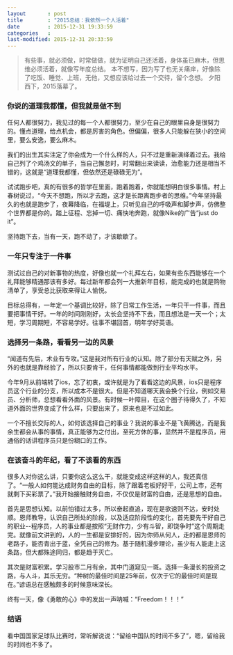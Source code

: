 ```yaml
---
layout       : post
title        : "2015总结：我依然一个人活着"
date         : 2015-12-31 19:33:59
categories   :
last-modified: 2015-12-31 20:33:59
---
```


>有些事，就必须做，时常做做，就为证明自己还活着，身体虽已麻木，但思维必须活着，就像写年度总结。
本不想写，因为写了也无关痛痒，好像除了吃饭、睡觉、上班，无他，又想应该给过去一个交待，留个念想。
夕阳西下，2015落幕了。

### 你说的道理我都懂，但我就是做不到

任何人都很努力，我见过的每一个人都很努力，至少在自己的眼里自身是很努力的。懂点道理，给点机会，都是厉害的角色。但偏偏，很多人只能躲在狭小的空间里，要么安逸，要么麻木。

我们的出生其实注定了你会成为一个什么样的人，只不过是重新演绎着过去。我给自己列了个鸡汤文的单子，当自己懈怠时，时常翻出来读读，治愈能力还是相当不错的，这就是“道理我都懂，但依然还是碌碌无为”。

试试跑步吧，真的有很多的哲学在里面，跑着跑着，你就能想明白很多事情。村上春树说过，“今天不想跑，所以才去跑，这才是长距离跑步者的思维。”今年坚持最久的也就是跑步了，夜幕降临，在福堤上，只听见自己的呼吸声和脚步声，仿佛整个世界都是你的。踏上征程、忘掉一切、痛快地奔跑，就像Nike的广告“just do it”。

坚持跑下去，当有一天，跑不动了，才该歇歇了。


### 一年只专注于一件事

测试过自己的对新事物的热度，好像也就一个礼拜左右，如果有些东西能够在一个礼拜能够精通那该有多好。每过新年都会列一大推新年目标，能完成的也就是购物清单了，享受总比获取来得让人愉悦。

目标总得有，一年定一个基调比较好，除了日常工作生活，一年只干一件事，而且要把事情干好。一年的时间刚刚好，太长会坚持不下去，而且想法是一天一个；太短，学习周期短，不容易学好。往事不堪回首，明年学好英语。


### 选择另一条路，看看另一边的风景

“闻道有先后，术业有专攻。”这是我对所有行业的认知。除了部分有天赋之外，另外的也就是靠经验了，所以只要肯干，任何事情都能做到行业平均水平。

今年9月从前端转了ios，忘了初衷，或许就是为了看看这边的风景，ios只是程序员这个行业的分支，所以成本不是很大。但是不知道哪天我会换个行业，例如交易员、分析师，总想看看外面的风景。有时候一叶障目，在这个圈子待得久了，不知道外面的世界变成了什么样，只要出来了，原来也是不过如此。

一个不擅长交际的人，如何该选择自己的事业？我说的事业不是飞黄腾达，而是我余生都会从事的事情，真正能够为之付出，至死方休的事，显然并不是程序员，用通俗的话讲程序员只是份糊口的工作。


### 在该奋斗的年纪，看了不该看的东西

很多人对你这么讲，只要你这么这么干，就能变成这样这样的人，我还真信了。“一般人如何能达成财务自由的目标，除了跟着老板好好干，公司上市，还有就剩下买彩票了。”我开始接触财务自由，不仅仅是财富的自由，还是思想的自由。

首先是思想认知。以前怕错过太多，所以奋起直追，现在是欲速则不达，安时处顺。恩师教导，认识自己所处的阶段，以及适应阶段性的变化，首先要先干好自己的职业--程序员，人的事业都是按照“无财作力，少有斗智，即饶争时”这个周期走完。就像前文讲到的，人的一生都是安排好的，因为你师从何人，走的都是恩师的老路子，能否青出于蓝，全凭自己的修为。基于随机漫步理论，虽少有人能走上这条路，但大都殊途同归，都是趋于灭亡。

其次是财富积累。学习股市二月有余，其中门道窥见一斑。选择一条漫长的投资之路，与人斗，其乐无穷。“种树的最佳时间是25年前，仅次于它的最佳时间是现在。”谚语总在感触颇多的时候意味深长。

终有一天，像《勇敢的心》中的发出一声呐喊：“Freedom！！！”


### 结语

看中国国家足球队比赛时，常听解说说：“留给中国队的时间不多了”，嗯，留给我的时间也不多了。
